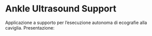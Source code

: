 # Ankle Ultrasound Support
Applicazione a supporto per l’esecuzione autonoma di ecografie alla caviglia.
Presentazione: 
